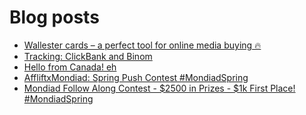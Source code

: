 # Blog posts
<!-- BLOG-POST-LIST:START -->
- [Wallester cards – a perfect tool for online media buying 🔥](https://afflift.com/f/threads/wallester-cards-%E2%80%93-a-perfect-tool-for-online-media-buying-%F0%9F%94%A5.9532/)
- [Tracking: ClickBank and Binom](https://afflift.com/f/threads/tracking-clickbank-and-binom.2665/)
- [Hello from Canada! eh](https://afflift.com/f/threads/hello-from-canada-eh.10519/)
- [AffliftxMondiad: Spring Push Contest #MondiadSpring](https://afflift.com/f/threads/affliftxmondiad-spring-push-contest-mondiadspring.10465/)
- [Mondiad Follow Along Contest - $2500 in Prizes - $1k First Place! #MondiadSpring](https://afflift.com/f/threads/mondiad-follow-along-contest-2500-in-prizes-1k-first-place-mondiadspring.10445/)
<!-- BLOG-POST-LIST:END -->
